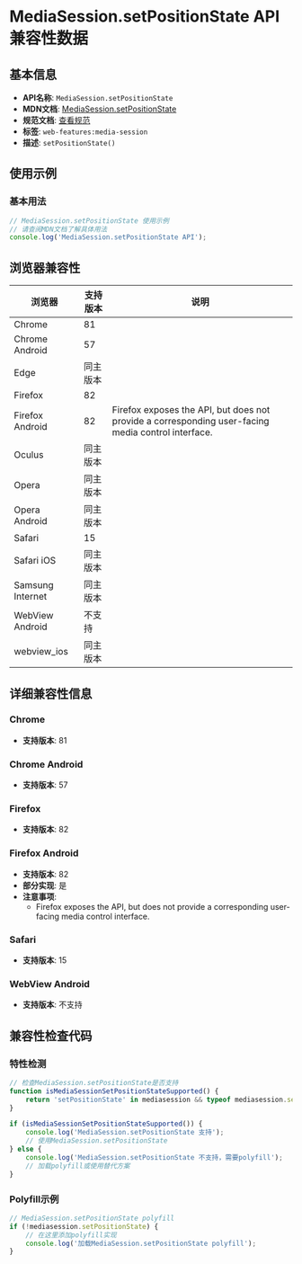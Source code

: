 # MediaSession.setPositionState API 兼容性数据

## 基本信息

- **API名称**: `MediaSession.setPositionState`
- **MDN文档**: [MediaSession.setPositionState](https://developer.mozilla.org/docs/Web/API/MediaSession/setPositionState)
- **规范文档**: [查看规范](https://w3c.github.io/mediasession/#dom-mediasession-setpositionstate)
- **标签**: `web-features:media-session`
- **描述**: `setPositionState()`

## 使用示例

### 基本用法

```javascript
// MediaSession.setPositionState 使用示例
// 请查阅MDN文档了解具体用法
console.log('MediaSession.setPositionState API');
```

## 浏览器兼容性

| 浏览器 | 支持版本 | 说明 |
|--------|----------|------|
| Chrome | 81 |  |
| Chrome Android | 57 |  |
| Edge | 同主版本 |  |
| Firefox | 82 |  |
| Firefox Android | 82 | Firefox exposes the API, but does not provide a corresponding user-facing media control interface. |
| Oculus | 同主版本 |  |
| Opera | 同主版本 |  |
| Opera Android | 同主版本 |  |
| Safari | 15 |  |
| Safari iOS | 同主版本 |  |
| Samsung Internet | 同主版本 |  |
| WebView Android | 不支持 |  |
| webview_ios | 同主版本 |  |

## 详细兼容性信息

### Chrome

- **支持版本**: 81

### Chrome Android

- **支持版本**: 57

### Firefox

- **支持版本**: 82

### Firefox Android

- **支持版本**: 82
- **部分实现**: 是
- **注意事项**:
  - Firefox exposes the API, but does not provide a corresponding user-facing media control interface.

### Safari

- **支持版本**: 15

### WebView Android

- **支持版本**: 不支持

## 兼容性检查代码

### 特性检测

```javascript
// 检查MediaSession.setPositionState是否支持
function isMediaSessionSetPositionStateSupported() {
    return 'setPositionState' in mediasession && typeof mediasession.setPositionState === 'function';
}

if (isMediaSessionSetPositionStateSupported()) {
    console.log('MediaSession.setPositionState 支持');
    // 使用MediaSession.setPositionState
} else {
    console.log('MediaSession.setPositionState 不支持，需要polyfill');
    // 加载polyfill或使用替代方案
}
```

### Polyfill示例

```javascript
// MediaSession.setPositionState polyfill
if (!mediasession.setPositionState) {
    // 在这里添加polyfill实现
    console.log('加载MediaSession.setPositionState polyfill');
}
```

